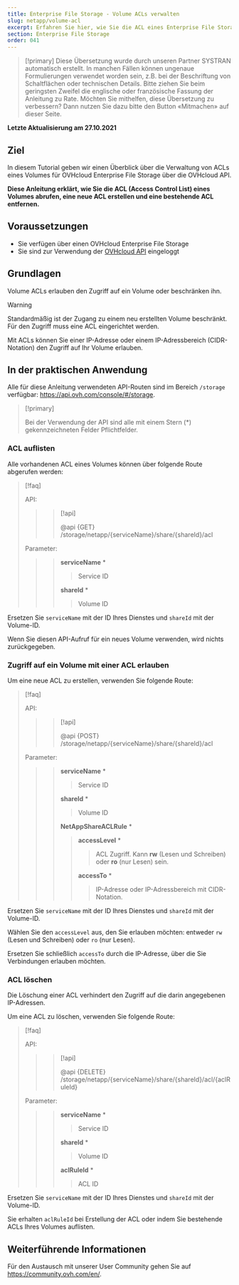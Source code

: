 ```yaml
---
title: Enterprise File Storage - Volume ACLs verwalten
slug: netapp/volume-acl
excerpt: Erfahren Sie hier, wie Sie die ACL eines Enterprise File Storage Volumes mit der OVHcloud API verwalten
section: Enterprise File Storage
order: 041
---
```


> [!primary]
> Diese Übersetzung wurde durch unseren Partner SYSTRAN automatisch erstellt. In manchen Fällen können ungenaue Formulierungen verwendet worden sein, z.B. bei der Beschriftung von Schaltflächen oder technischen Details. Bitte ziehen Sie beim geringsten Zweifel die englische oder französische Fassung der Anleitung zu Rate. Möchten Sie mithelfen, diese Übersetzung zu verbessern? Dann nutzen Sie dazu bitte den Button «Mitmachen» auf dieser Seite.
>

**Letzte Aktualisierung am 27.10.2021**

## Ziel

In diesem Tutorial geben wir einen Überblick über die Verwaltung von ACLs eines Volumes für OVHcloud Enterprise File Storage über die OVHcloud API.

**Diese Anleitung erklärt, wie Sie die ACL (Access Control List) eines Volumes abrufen, eine neue ACL erstellen und eine bestehende ACL entfernen.**

## Voraussetzungen

- Sie verfügen über einen OVHcloud Enterprise File Storage
- Sie sind zur Verwendung der [OVHcloud API](https://api.ovh.com/) eingeloggt

## Grundlagen

Volume ACLs erlauben den Zugriff auf ein Volume oder beschränken ihn.

> [!warning]
>
> Standardmäßig ist der Zugang zu einem neu erstellten Volume beschränkt. Für den Zugriff muss eine ACL eingerichtet werden.
>

Mit ACLs können Sie einer IP-Adresse oder einem IP-Adressbereich (CIDR-Notation) den Zugriff auf Ihr Volume erlauben.

## In der praktischen Anwendung

Alle für diese Anleitung verwendeten API-Routen sind im Bereich `/storage` verfügbar: <https://api.ovh.com/console/#/storage>.

> [!primary]
>
> Bei der Verwendung der API sind alle mit einem Stern (\*) gekennzeichneten Felder Pflichtfelder.
>

### ACL auflisten

Alle vorhandenen ACL eines Volumes können über folgende Route abgerufen werden:

> [!faq]
>
> API:
>
>> > [!api]
>> >
>> > @api {GET} /storage/netapp/{serviceName}/share/{shareId}/acl
>> >
>>
>
> Parameter:
>
>> > **serviceName** *
>> >
>> >> Service ID
>> >
>> > **shareId** *
>> >
>> >> Volume ID
>

Ersetzen Sie `serviceName` mit der ID Ihres Dienstes und `shareId` mit der Volume-ID.

Wenn Sie diesen API-Aufruf für ein neues Volume verwenden, wird nichts zurückgegeben.   

### Zugriff auf ein Volume mit einer ACL erlauben

Um eine neue ACL zu erstellen, verwenden Sie folgende Route:

> [!faq]
>
> API:
>
>> > [!api]
>> >
>> > @api {POST} /storage/netapp/{serviceName}/share/{shareId}/acl
>> >
>>
>
> Parameter:
>
>> > **serviceName** *
>> >
>> >> Service ID
>> >
>> > **shareId** *
>> >
>> >> Volume ID
>> >
>> > **NetAppShareACLRule** *
>> >
>> >> **accessLevel** *
>> >> >
>> >> > ACL Zugriff. Kann **rw** (Lesen und Schreiben) oder **ro** (nur Lesen) sein.
>> >>
>> >> **accessTo** *
>> >> >
>> >> > IP-Adresse oder IP-Adressbereich mit CIDR-Notation.
>

Ersetzen Sie `serviceName` mit der ID Ihres Dienstes und `shareId` mit der Volume-ID.

Wählen Sie den `accessLevel` aus, den Sie erlauben möchten: entweder `rw` (Lesen und Schreiben) oder `ro` (nur Lesen).

Ersetzen Sie schließlich `accessTo` durch die IP-Adresse, über die Sie Verbindungen erlauben möchten.

### ACL löschen

Die Löschung einer ACL verhindert den Zugriff auf die darin angegebenen IP-Adressen.

Um eine ACL zu löschen, verwenden Sie folgende Route:

> [!faq]
>
> API:
>
>> > [!api]
>> >
>> > @api {DELETE} /storage/netapp/{serviceName}/share/{shareId}/acl/{aclRuleId}
>> >
>>
>
> Parameter:
>
>> > **serviceName** *
>> >
>> >> Service ID
>> >
>> > **shareId** *
>> >
>> >> Volume ID
>> >
>> > **aclRuleId** *
>> >
>> >> ACL ID
>

Ersetzen Sie `serviceName` mit der ID Ihres Dienstes und `shareId` mit der Volume-ID.

Sie erhalten `aclRuleId` bei Erstellung der ACL oder indem Sie bestehende ACLs Ihres Volumes auflisten.

## Weiterführende Informationen

Für den Austausch mit unserer User Community gehen Sie auf <https://community.ovh.com/en/>.
